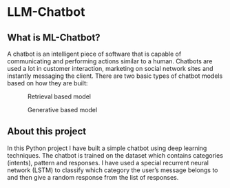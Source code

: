 # LLM-Chatbot

## What is ML-Chatbot?
A chatbot is an intelligent piece of software that is capable of communicating and performing actions similar to a human. Chatbots are used a lot in customer interaction, marketing on social network sites and instantly messaging the client. There are two basic types of chatbot models based on how they are built:
<ol><ul>Retrieval based model</ul>
  <ul>Generative based model</ul></ol>
  
## About this project
In this Python project I have built a simple chatbot using deep learning techniques. 
The chatbot is trained on the dataset which contains categories (intents), pattern and responses. I have used a special recurrent neural network (LSTM) to classify which category the user’s message belongs to and then give a random response from the list of responses.
  
  
  
